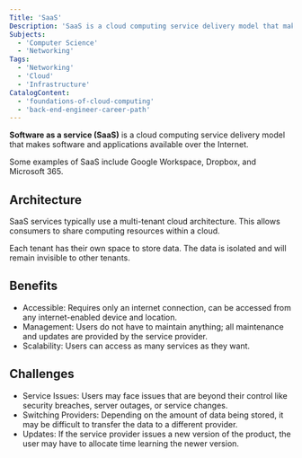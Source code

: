 ```yaml
---
Title: 'SaaS'
Description: 'SaaS is a cloud computing service delivery model that makes software and applications available over the internet.'
Subjects:
  - 'Computer Science'
  - 'Networking'
Tags:
  - 'Networking'
  - 'Cloud'
  - 'Infrastructure'
CatalogContent:
  - 'foundations-of-cloud-computing'
  - 'back-end-engineer-career-path'
---
```


**Software as a service (SaaS)** is a cloud computing service delivery model that makes software and applications available over the Internet.

Some examples of SaaS include Google Workspace, Dropbox, and Microsoft 365.

## Architecture

SaaS services typically use a multi-tenant cloud architecture. This allows consumers to share computing resources within a cloud.

Each tenant has their own space to store data. The data is isolated and will remain invisible to other tenants.

## Benefits

- Accessible: Requires only an internet connection, can be accessed from any internet-enabled device and location.
- Management: Users do not have to maintain anything; all maintenance and updates are provided by the service provider.
- Scalability: Users can access as many services as they want.

## Challenges

- Service Issues: Users may face issues that are beyond their control like security breaches, server outages, or service changes.
- Switching Providers: Depending on the amount of data being stored, it may be difficult to transfer the data to a different provider.
- Updates: If the service provider issues a new version of the product, the user may have to allocate time learning the newer version.
